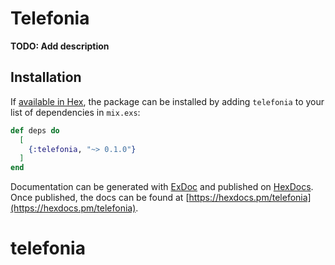 # Telefonia

**TODO: Add description**

## Installation

If [available in Hex](https://hex.pm/docs/publish), the package can be installed
by adding `telefonia` to your list of dependencies in `mix.exs`:

```elixir
def deps do
  [
    {:telefonia, "~> 0.1.0"}
  ]
end
```

Documentation can be generated with [ExDoc](https://github.com/elixir-lang/ex_doc)
and published on [HexDocs](https://hexdocs.pm). Once published, the docs can
be found at [https://hexdocs.pm/telefonia](https://hexdocs.pm/telefonia).

# telefonia
